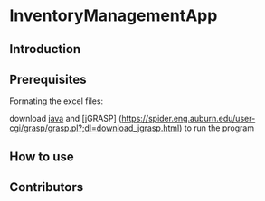 # InventoryManagementApp

## Introduction

## Prerequisites
Formating the excel files:

download [java](https://www.java.com/en/download/) and [jGRASP] (https://spider.eng.auburn.edu/user-cgi/grasp/grasp.pl?;dl=download_jgrasp.html) to run the program

## How to use

## Contributors
